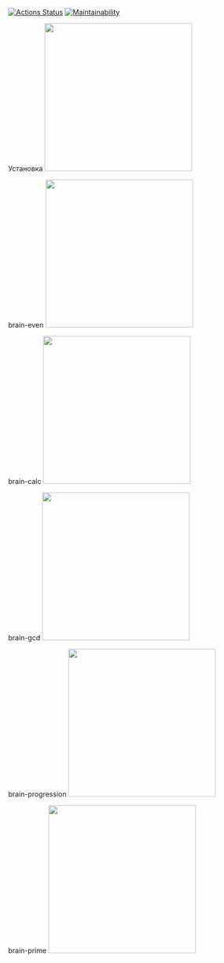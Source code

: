 
[![Actions Status](https://github.com/vitalychasovskih/python-project-49/actions/workflows/hexlet-check.yml/badge.svg)](https://github.com/vitalychasovskih/python-project-49/actions)
[![Maintainability](https://api.codeclimate.com/v1/badges/1939e982167320ac0042/maintainability)](https://codeclimate.com/github/vitalychasovskih/python-project-49/maintainability)

Установка
<a href="https://asciinema.org/a/650927" target="_blank"><img src="https://asciinema.org/a/650927.svg" width="300"/></a>

brain-even
<a href="https://asciinema.org/a/650933" target="_blank"><img src="https://asciinema.org/a/650933.svg" width="300"/></a>

brain-calc
<a href="https://asciinema.org/a/650934" target="_blank"><img src="https://asciinema.org/a/650934.svg" width="300"/></a>

brain-gcd
<a href="https://asciinema.org/a/650935" target="_blank"><img src="https://asciinema.org/a/650935.svg" width="300"/></a>

brain-progression
<a href="https://asciinema.org/a/650937" target="_blank"><img src="https://asciinema.org/a/650937.svg" width="300"/></a>

brain-prime
<a href="https://asciinema.org/a/650938" target="_blank"><img src="https://asciinema.org/a/650938.svg" width="300"/></a>

